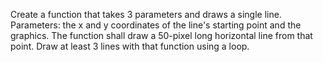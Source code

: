 Create a function that takes 3 parameters and draws a single line.
Parameters: the x and y coordinates of the line's starting point and the graphics.
The function shall draw a 50-pixel long horizontal line from that point.
Draw at least 3 lines with that function using a loop.
